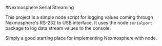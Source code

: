 #Nexmosphere Serial Streaming

This project is a simple node script for logging values coming through Nexmosphere's RS-232 to USB interface. It uses the node `serialport` package to log data stream values to the console.  

Simply a good starting place for implementing Nexmosphere with node.
